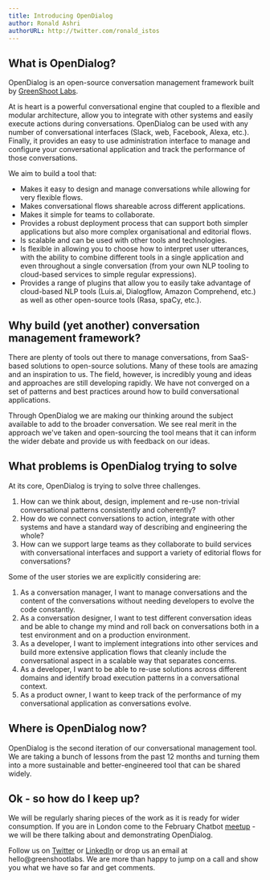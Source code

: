 ```yaml
---
title: Introducing OpenDialog
author: Ronald Ashri
authorURL: http://twitter.com/ronald_istos
---
```


## What is OpenDialog?

OpenDialog is an open-source conversation management framework built by [GreenShoot Labs](https:://greenshootlabs.com). 

At is heart is a powerful conversational engine  that coupled to a flexible and modular architecture, allow you to integrate with other systems and easily execute actions during conversations. OpenDialog can be used with any number of conversational interfaces (Slack, web, Facebook, Alexa, etc.). Finally, it provides an easy to use administration interface to manage and configure your conversational application and track the performance of those conversations.

We aim to build a tool that:

- Makes it easy to design and manage conversations while allowing for very flexible flows.
- Makes conversational flows shareable across different applications.
- Makes it simple for teams to collaborate.
- Provides a robust deployment process that can support both simpler applications but also more complex organisational and editorial flows.
- Is scalable and can be used with other tools and technologies.
- Is flexible in allowing you to choose how to interpret user utterances, with the ability to combine different tools in a single application and even throughout a single conversation (from your own NLP tooling to cloud-based services to simple regular expressions). 
- Provides a range of plugins that allow you to easily take advantage of cloud-based NLP tools (Luis.ai, Dialogflow, Amazon Comprehend, etc.) as well as other open-source tools (Rasa, spaCy, etc.).

## Why build (yet another) conversation management framework?

There are plenty of tools out there to manage conversations, from SaaS-based solutions to open-source solutions. Many of these tools are amazing and an inspiration to us. The field, however, is incredibly young and ideas and approaches are still developing rapidly. We have not converged on a set of patterns and best practices around how to build conversational applications.

Through OpenDialog we are making our thinking around the subject available to add to the broader conversation. We see real merit in the approach we've taken and open-sourcing the tool means that it can inform the wider debate and provide us with feedback on our ideas.

## What problems is OpenDialog trying to solve

At its core, OpenDialog is trying to solve three challenges.

1. How can we think about, design, implement and re-use non-trivial conversational patterns consistently and coherently?
2. How do we connect conversations to action, integrate with other systems and have a standard way of describing and engineering the whole?
3. How can we support large teams as they collaborate to build services with conversational interfaces and support a variety of editorial flows for conversations?

Some of the user stories we are explicitly considering are: 

1. As a conversation manager, I want to manage conversations and the content of the conversations without needing developers to evolve the code constantly. 
2. As a conversation designer, I want to test different conversation ideas and be able to change my mind and roll back on conversations both in a test environment and on a production environment.
3. As a developer, I want to implement integrations into other services and build more extensive application flows that cleanly include the conversational aspect in a scalable way that separates concerns. 
4. As a developer, I want to be able to re-use solutions across different domains and identify broad execution patterns in a conversational context.
4. As a product owner, I want to keep track of the performance of my conversational application as conversations evolve.

## Where is OpenDialog now?

OpenDialog is the second iteration of our conversational management tool. We are taking a bunch of lessons from the past 12 months and turning them into a more sustainable and better-engineered tool that can be shared widely. 

## Ok - so how do I keep up?

We will be regularly sharing pieces of the work as it is ready for wider consumption. If you are in London come to the February Chatbot [meetup](https://www.meetup.com/Messaging-Bots-London/events/257034547/) - we will be there talking about and demonstrating OpenDialog.

Follow us on [Twitter](https://twitter.com/greenshootlabs) or [LinkedIn](https://www.linkedin.com/company/greenshoot-labs/) or drop us an email at hello@greenshootlabs. We are more than happy to jump on a call and show you what we have so far and get comments. 


